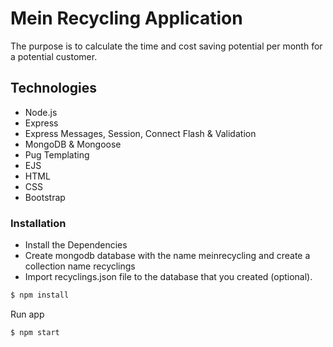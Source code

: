# Mein Recycling Application

The purpose is to calculate the time and cost saving potential per month for a potential customer.

## Technologies
* Node.js
* Express
* Express Messages, Session, Connect Flash & Validation
* MongoDB & Mongoose
* Pug Templating
* EJS
* HTML
* CSS
* Bootstrap

### Installation

* Install the Dependencies
* Create mongodb database with the name meinrecycling and create a collection name recyclings
* Import recyclings.json file to the database that you created (optional).


```sh
$ npm install
```
Run app

```sh
$ npm start
```
